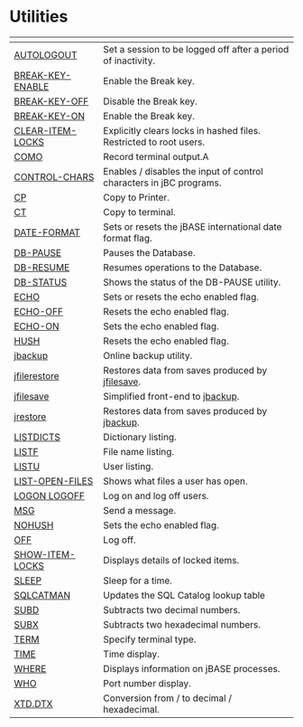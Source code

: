 # Utilities

<PageHeader />

| <!----> | <!----> |
| --- | --- |
| [AUTOLOGOUT](./../autologout) | Set a session to be logged off after a period of inactivity. |
| [BREAK-KEY-ENABLE](./../break-key-enable) | Enable the Break key. |
| [BREAK-KEY-OFF](./../break-key-off) | Disable the Break key. |
| [BREAK-KEY-ON](./../break-key-on) | Enable the Break key. |
| [CLEAR-ITEM-LOCKS](./../clear-item-locks) | Explicitly clears locks in hashed files. Restricted to root users. |
| [COMO](./../como) | Record terminal output.A |
| [CONTROL-CHARS](./../control-chars) | Enables / disables the input of control characters in jBC programs. |
| [CP](./../cp) | Copy to Printer. |
| [CT](./../ct) | Copy to terminal. |
| [DATE-FORMAT](./../date-format) | Sets or resets the jBASE international date format flag. |
| [DB-PAUSE](./../db-pause) | Pauses the Database. |
| [DB-RESUME](./../db-resume) | Resumes operations to the Database. |
| [DB-STATUS](./../db-status) | Shows the status of the DB-PAUSE utility. |
| [ECHO](./../echo) | Sets or resets the echo enabled flag. |
| [ECHO-OFF](./../echo) | Resets the echo enabled flag. |
| [ECHO-ON](./../echo) | Sets the echo enabled flag. |
| [HUSH](./../hush) | Resets the echo enabled flag. |
| [jbackup](../jbackup/README.md) | Online backup utility. |
| [jfilerestore](../jfilerestore/README.md) | Restores data from saves produced by [jfilesave](../jfilesave/README.md). |
| [jfilesave](../jfile/README.md) | Simplified front-end to [jbackup](../jbackup/README.md). |
| [jrestore](../jrestore/README.md) | Restores data from saves produced by [jbackup](../jfilesave/README.md). |
| [LISTDICTS](./../listdicts/../README.md) | Dictionary listing. |
| [LISTF](./../listf) | File name listing. |
| [LISTU](./../listu) | User listing. |
| [LIST-OPEN-FILES](./../list-open-files/README.md) | Shows what files a user has open. |
| [LOGON LOGOFF](./../logon&logoff) | Log on and log off users. |
| [MSG](./../msg) | Send a message. |
| [NOHUSH](./../nohush) | Sets the echo enabled flag. |
| [OFF](./../off) | Log off. |
| [SHOW-ITEM-LOCKS](./../show-item-locks) | Displays details of locked items. |
| [SLEEP](./../sleep) | Sleep for a time. |
| [SQLCATMAN](./../sqlcatman) | Updates the SQL Catalog lookup table |
| [SUBD](./../subd) | Subtracts two decimal numbers. |
| [SUBX](./../subx) | Subtracts two hexadecimal numbers. |
| [TERM](term) | Specify terminal type. |
| [TIME](./../time) | Time display. |
| [WHERE](./../where) | Displays information on jBASE processes. |
| [WHO](./../../../environment-variables/jbcemulate) | Port number display. |
| [XTD.DTX](xtd-dtx) | Conversion from / to decimal / hexadecimal. |

<PageFooter />
